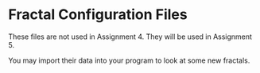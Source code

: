 # Fractal Configuration Files

These files are not used in Assignment 4.  They will be used in Assignment 5.

You may import their data into your program to look at some new fractals.
